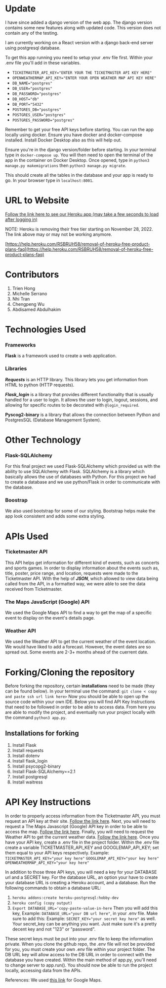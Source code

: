# Update
I have since added a django version of the web app. The django version contains some new features along with updated code. This version does not contain any of the testing.

I am currently working on a React version with a django back-end server using postgresql database.

To get this app running you need to setup your .env file first. Within your .env file you'll add in these variables.
  * `TICKETMASTER_API_KEY="ENTER YOUR THE TICKETMASTER API KEY HERE"`
  * `OPENWEATHERMAP_API_KEY="ENTER YOUR OPEN WEATHER MAP API KEY HERE"`
  * `DB_NAME="postgres"`
  * `DB_USER="postgres"`
  * `DB_PASSWORD="postgres"`
  * `DB_HOST="db"`
  * `DB_PORT="5432"`
  * `POSTGRES_DB="postgres"`
  * `POSTGRES_USER="postgres"`
  * `POSTGRES_PASSWORD="postgres"`

Remember to get your free API keys before starting. You can run the app locally using docker. Ensure you have docker and docker-compose installed. Install Docker Desktop also as this will help out.

Ensure you're in the django version/folder before starting. In your terminal type in `docker-compose up`. You will then need to open the terminal of the app in the container on Docker Desktop. Once opened, type in `python3 manage.py makemigrations` then `python3 manage.py migrate`.

This should create all the tables in the database and your app is ready to go. In your browser type in `localhost:8001`.

# URL to Website
[Follow the link here to see our Heroku app (may take a few seconds to load after logging in)](https://swe-event-tracker.herokuapp.com/)

NOTE: Heroku is removing their free tier starting on November 28, 2022. The link above may or may not be working anymore.

[https://help.heroku.com/RSBRUH58/removal-of-heroku-free-product-plans-faq](https://help.heroku.com/RSBRUH58/removal-of-heroku-free-product-plans-faq)

# Contributors
1. Trien Hong
2. Michelle Serrano
3. Nhi Tran
4. Chengpeng Wu
5. Abdisamed Abdulhakim

# Technologies Used
### Frameworks

**Flask** is a framework used to create a web application.

### Libraries

***Requests*** is an HTTP library. This library lets you get information from HTML to python (HTTP requests).

***Flask_login*** is a library that provides different functionality that is usually handled for a user to login. 
It allows the user to login, logout, sessions, and allowing for specific routes to be decorated with `@login_required`.

**Pyscog2-binary** is a library that allows the connection between Python and PostgresSQL (Database Management System).

# Other Technology

### Flask-SQLAlchemy
For this final project we used Flask-SQLAlchemy which provided us with the ability to use SQLAlchemy with Flask. SQLAlchemy is a library which basically allows the use of databases with Python. For this project we had to create a database and we use python/Flask in order to communicate with the database.

### Boostrap
We also used bootstrap for some of our styling. Bootstrap helps make the app look consistent and adds some extra styling.

# APIs Used

### Ticketmaster API
This API helps get information for different kind of events, such as concerts and sports games. In order to display information about the events such as, title, poster, price range, and location, requests were made to the Ticketmaster API. With the help of ***JSON***, which allowed to view data being called from the API, in a formatted way, we were able to see the data received from Ticketmaster.

### The Maps JavaScript (Google) API
We used the Google Maps API to find a way to get the map of a specific event to display on the event's details page.

### Weather API
We used the Weather API to get the current weather of the event location. We would have liked to add a forecast. However, the event dates are so spread out. Some events are 2-3+ months ahead of the cuerrent date.

# Forking/Cloning the repository
Before forking the repository, certain **installations** need to be made (they can be found below). In your terminal use the command: `git clone < copy and paste ssh url link here>`
Now you should be able to open up the source code within your own IDE. Below you will find API Key Instructions that need to be followed in order to be able to access data. From here you are able to modify the project, and eventually run your project locally with the command `python3 app.py`.

## Installations for forking
1. Install Flask
2. Install requests
4. Install dotenv
6. Install flask_login
7. Install psycopg2-binary
8. Install Flask-SQLAlchemy==2.1
9. Install postgresql
10. Install waitress

# API Key Instructions
In order to properly access information from the Ticketmaster API, you must request an API key at their site. [Follow the link here](https://developer.ticketmaster.com/products-and-docs/apis/getting-started/). Next, you will need to request a The Maps Javascript (Google) API key in order to be able to access the map. [Follow the link here](https://developers.google.com/maps/documentation/javascript/overview). Finally, you will need to request the Weather API to get the current weather data. [Follow the link here](https://openweathermap.org/api).
Once you have your API key, create a .env file in the project folder. Within the .env file create a variable TICKETMASTER_API_KEY and GOOGLEMAP_API_KEY; set them equal
to your API keys respectively.
Example:
`TICKETMASTER_API_KEY="your key here"`
`GOOGLEMAP_API_KEY="your key here"`
`OPENWEATHERMAP_API_KEY="your key here"`

In addition to those three API keys, you will need a key for your DATABASE url and a SECRET key.
For the database URL, an option your have to create your database URL is creating a Heroku account, and a database. Run the following commands to obtain a database URL:
1. `heroku addons:create heroku-postgresql:hobby-dev`
2. `heroku config (copy output)`
3. `Export DATABASE_URL='copy-paste-value-in-here`
Then you will add this key, Example: `DATABASE_URL="your DB url here"`, in your .env file.
Make sure to add this: Example: `SECRET_KEY="your secret key here"` as well.
Your secret_key can be anything you want. Just make sure it's a pretty decent key and not "123" or "password".

These secret keys must be put into your .env file to keep the information private. When you clone the github repo, the .env file will not be provided for you, you must create your own .env file within your project folder. The DB URL key will allow access to the DB URL in order to connect with the database you have created. Within the main method of app.py, you'll need to change server to app.run(). You should now be able to run the project locally, accessing data from the APIs.

References: 
We used [this link](https://developers.google.com/maps/documentation/javascript/adding-a-google-map#maps_add_map-javascript) for Google Maps.
